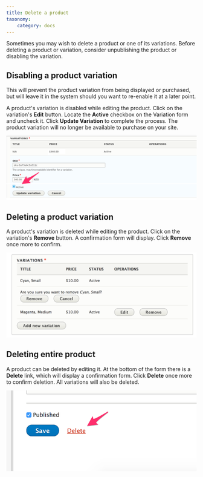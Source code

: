 ```yaml
---
title: Delete a product
taxonomy:
    category: docs
---
```


Sometimes you may wish to delete a product or one of its variations. Before deleting a product or 
variation, consider unpublishing the product or disabling the variation.

## Disabling a product variation

This will prevent the product variation from being displayed or purchased, but will leave it in the system 
should you want to re-enable it at a later point.
 
A product's variation is disabled while editing the product. Click on the variation's **Edit** button. 
Locate the **Active** checkbox on the Variation form and uncheck it. Click **Update Variation** to 
complete the process. The product variation will no longer be available to purchase on your site.

![Disable](images/disable-variation.png)

## Deleting a product variation

A product's variation is deleted while editing the product. Click on the variation's **Remove** button. 
A confirmation form will display. Click **Remove** once more to confirm.

![Remove](images/delete-variation.png)

## Deleting entire product

A product can be deleted by editing it. At the bottom of the form there is a **Delete** link, which 
will display a confirmation form. Click **Delete** once more to confirm deletion. All variations will 
also be deleted.

![Delete](images/delete-product-product.png)